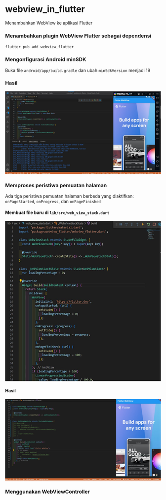# webview_in_flutter

Menambahkan WebView ke aplikasi Flutter

### Menambahkan plugin WebView Flutter sebagai dependensi

`flutter pub add webview_flutter`

### Mengonfigurasi Android minSDK

Buka file `android/app/build.gradle` dan ubah `minSdkVersion` menjadi 19

### Hasil

![](images/1.jpg)

### Memproses peristiwa pemuatan halaman

Ada tiga peristiwa pemuatan halaman berbeda yang diaktifkan: `onPageStarted`, `onProgress`, dan `onPageFinished`

#### Membuat file baru di `lib/src/web_view_stack.dart`

<img src="images/2.jpg" width="600">

#### Hasil

![](images/3.jpg)

### Menggunakan WebViewController
